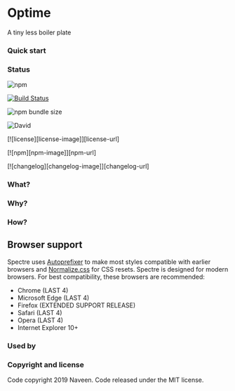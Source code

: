 # Optime
A tiny less boiler plate
### Quick start

### Status

![npm](https://img.shields.io/npm/v/optime)

[![Build Status](https://travis-ci.org/NaveenDA/optime.svg?branch=master)](https://travis-ci.org/NaveenDA/optime)

![npm bundle size](https://img.shields.io/bundlephobia/minzip/optime)

![David](https://img.shields.io/david/dev/naveenda/optime)


[![license][license-image]][license-url]

[![npm][npm-image]][npm-url] 

[![changelog][changelog-image]][changelog-url]


### What?

### Why?

### How?

## Browser support
Spectre uses [Autoprefixer](https://github.com/postcss/autoprefixer) to make most styles compatible with earlier browsers and [Normalize.css](https://necolas.github.io/normalize.css/) for CSS resets. Spectre is designed for modern browsers. For best compatibility, these browsers are recommended:

- Chrome (LAST 4)
- Microsoft Edge (LAST 4)
- Firefox (EXTENDED SUPPORT RELEASE)
- Safari (LAST 4)
- Opera (LAST 4)
- Internet Explorer 10+

### Used by


### Copyright and license
Code copyright 2019 Naveen. Code released under the MIT license.
